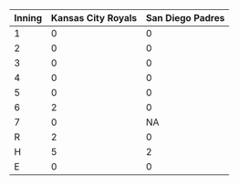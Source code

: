|Inning |Kansas City Royals |San Diego Padres |
|:------|:------------------|:----------------|
|1      |0                  |0                |
|2      |0                  |0                |
|3      |0                  |0                |
|4      |0                  |0                |
|5      |0                  |0                |
|6      |2                  |0                |
|7      |0                  |NA               |
|R      |2                  |0                |
|H      |5                  |2                |
|E      |0                  |0                |

